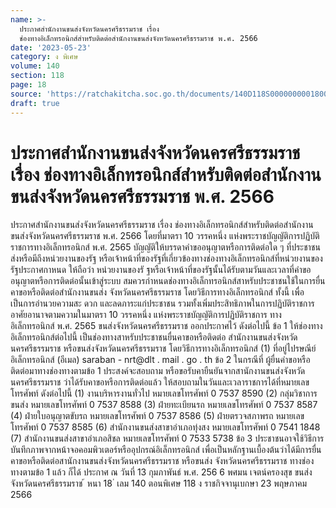 ```yaml
---
name: >-
  ประกาศสำนักงานขนส่งจังหวัดนครศรีธรรมราช เรื่อง
  ช่องทางอิเล็กทรอนิกส์สำหรับติดต่อสำนักงานขนส่งจังหวัดนครศรีธรรมราช พ.ศ. 2566
date: '2023-05-23'
category: ง พิเศษ
volume: 140
section: 118
page: 18
source: 'https://ratchakitcha.soc.go.th/documents/140D118S0000000001800.pdf'
draft: true
---
```


# ประกาศสำนักงานขนส่งจังหวัดนครศรีธรรมราช เรื่อง ช่องทางอิเล็กทรอนิกส์สำหรับติดต่อสำนักงานขนส่งจังหวัดนครศรีธรรมราช พ.ศ. 2566

ประกาศสำนักงานขนส่งจังหวัดนครศรีธรรมราช เรื่อง ช่องทางอิเล็กทรอนิกส์สำหรับติดต่อสำนักงานขนส่งจังหวัดนครศรีธรรมราช พ.ศ. 2566 โดยที่มาตรา 10 วรรคหนึ่ง แห่งพระราชบัญญัติการปฏิบัติราชการทางอิเล็กทรอนิกส์ พ.ศ. 2565 บัญญัติให้บรรดาคำขออนุญาตหรือการติดต่อใด ๆ ที่ประชาชนส่งหรือมีถึงหน่วยงานของรัฐ หรือเจ้าหน้าที่ของรัฐที่เกี่ยวข้องทางช่องทางอิเล็กทรอนิกส์ที่หน่วยงานของรัฐประกาศกาหนด ให้ถือว่า หน่วยงานของรั ฐหรือเจ้าหน้าที่ของรัฐนั้นได้รับตามวันและเวลาที่คำขออนุญาตหรือการติดต่อนั้นเข้าสู่ระบบ สมควรกำหนดช่องทางอิเล็กทรอนิกส์สาหรับประชาชนใช้ในการยื่นคาขอหรือติดต่อสำนักงานขนส่ง จังหวัดนครศรีธรรมราช โดยวิธีการทางอิเล็กทรอนิกส์ ทั้งนี้ เพื่อเป็นการอำนวยความสะ ดวก และลดภาระแก่ประชาชน รวมทั้งเพิ่มประสิทธิภาพในการปฏิบัติราชการ อาศัยอานาจตามความในมาตรา 10 วรรคหนึ่ง แห่งพระราชบัญญัติการปฏิบัติราชการ ทางอิเล็กทรอนิกส์ พ.ศ. 2565 ขนส่งจังหวัดนครศรีธรรมราช ออกประกาศไว้ ดังต่อไปนี้ ข้อ 1 ให้ช่องทางอิเล็กทรอนิกส์ต่อไปนี้ เป็นช่องทางสาหรับประชาชนยื่นคาขอหรือติดต่อ สำนักงานขนส่งจังหวัดนครศรีธรรมราช หรือขนส่งจังหวัดนครศรีธรรมราช โดยวิธีการทางอิเล็กทรอนิกส์ (1) ที่อยู่ไปรษณีย์อิเล็กทรอนิกส์ (อีเมล) saraban - nrt@dlt . mail . go . th ข้อ 2 ในกรณีที่ ผู้ยื่นคำขอหรือติดต่อมาทางช่องทางตามข้อ 1 ประสงค์จะสอบถาม หรือขอรับคายืนยันจากสานักงานขนส่งจังหวัดนครศรีธรรมราช ว่าได้รับคาขอหรือการติดต่อแล้ว ให้สอบถามในวันและเวลาราชการได้ที่หมายเลขโทรศัพท์ ดังต่อไปนี้ (1) งานบริหารงานทั่วไป หมายเลขโทรศัพท์ 0 7537 8590 (2) กลุ่มวิชาการขนส่ง หมายเลขโทรศัพท์ 0 7537 8588 (3) ฝ่ายทะเบียนรถ หมายเลขโทรศัพท์ 0 7537 8587 (4) ฝ่ายใบอนุญาตขับรถ หมายเลขโทรศัพท์ 0 7537 8586 (5) ฝ่ายตรวจสภาพรถ หมายเลขโทรศัพท์ 0 7537 8585 (6) สำนักงานขนส่งสาขาอำเภอทุ่งสง หมายเลขโทรศัพท์ 0 7541 1848 (7) สำนักงานขนส่งสาขาอำเภอสิชล หมายเลขโทรศัพท์ 0 7533 5738 ข้อ 3 ประชาชนอาจใช้วิธีการบันทึกภาพจากหน้าจอคอมพิวเตอร์หรืออุปกรณ์อิเล็กทรอนิกส์ เพื่อเป็นหลักฐานเบื้องต้นว่าได้มีการยื่นคาขอหรือติดต่อสานักงานขนส่งจังหวัดนครศรีธรรมราช หรือขนส่ง จังหวัดนครศรีธรรมราช ทางช่องทางตามข้อ 1 แล้ว ก็ได้ ประกาศ ณ วันที่ 13 กุมภาพันธ์ พ.ศ. 256 6 พศมน เจตน์ครองสุข ขนส่งจังหวัดนครศรีธรรมราช ้ หนา 18 ่ เลม 140 ตอนพิเศษ 118 ง ราชกิจจานุเบกษา 23 พฤษภาคม 2566
